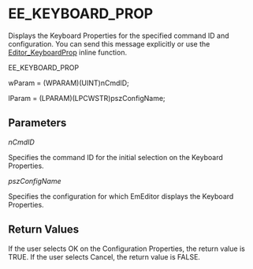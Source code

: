 # EE\_KEYBOARD\_PROP

Displays the Keyboard Properties for the specified command ID and configuration. You can send this message explicitly or use the
[Editor\_KeyboardProp](../macro/editor_keyboardprop) inline function.

EE\_KEYBOARD\_PROP

wParam = (WPARAM)(UINT)nCmdID;

lParam = (LPARAM)(LPCWSTR)pszConfigName;

## Parameters

_nCmdID_

Specifies the command ID for the initial selection on the Keyboard Properties.

_pszConfigName_

Specifies the configuration for which EmEditor displays the Keyboard Properties.

## Return Values

If the user selects OK on the Configuration Properties, the return value is TRUE. If the user selects Cancel, the return value is FALSE.
